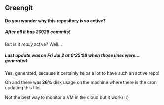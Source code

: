 ## Greengit

#### Do you wonder why this repository is so active?

##### After all it has 20928 commits!

But is it *really* active? Well...

##### Last update was on Fri Jul 2 at 0:25:08 when those lines were... generated

Yes, generated, because it certainly helps a lot to have such an active repo!

Oh and there was **26%** disk usage on the machine
where there is the cron updating this file.

Not the best way to monitor a VM in the cloud but it works! :)

